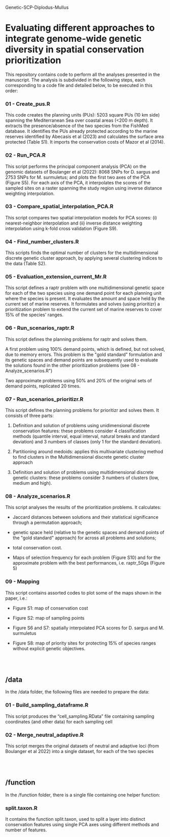 Genetic-SCP-Diplodus-Mullus

# Evaluating different approaches to integrate genome-wide genetic diversity in spatial conservation prioritization

This repository contains code to perform all the analyses presented in the manuscript. The analysis is subdivided in the following steps, each corresponding to a code file and detailed below, to be executed in this order:

### 01 - Create_pus.R

This code creates the planning units (PUs): 5203 square PUs (10 km side) spanning the Mediterranean Sea over coastal areas (<200 m depth).
It extracts the presence/absence of the two species from the FishMed database.
It identifies the PUs already protected according to the marine reserves identified by Abecasis et al (2023) and calculates the surface area protected (Table S1).
It imports the conservation costs of Mazor et al (2014).

### 02 - Run_PCA.R

This script performs the principal component analysis (PCA) on the genomic datasets of Boulanger et al (2022): 8068 SNPs for D. sargus and 2753 SNPs for M. surmuletus; and plots the first two axes of the PCA (Figure S5).
For each axis of the PCA, it interpolates the scores of the sampled sites on a raster spanning the study region using inverse distance weighting interpolation.

### 03 - Compare_spatial_interpolation_PCA.R

This script compares two spatial interpolation models for PCA scores: (i) nearest-neighbor interpolation and (ii) inverse distance weighting interpolation using k-fold cross validation (Figure S9).

### 04 - Find_number_clusters.R

This scripts finds the optimal number of clusters for the multidimensional discrete genetic cluster approach, by applying several clustering indices to the data (Table S2).

### 05 - Evaluation_extension_current_Mr.R

This script defines a raptr problem with one multidimensional genetic space for each of the two species using one demand point for each planning unit where the species is present.
It evaluates the amount and space held by the current set of marine reserves.
It formulates and solves (using prioritizr) a prioritization problem to extend the current set of marine reserves to cover 15% of the species' ranges.

### 06 - Run_scenarios_raptr.R

This script defines the planning problems for raptr and solves them.

A first problem using 100% demand points, which is defined, but not solved, due to memory errors. This problem is the "gold standard" formulation and its genetic spaces and demand points are subsequently used to evaluate the solutions found in the other prioritization problems (see 08 - Analyze_scenarios.R")

Two approximate problems using 50% and 20% of the original sets of demand points, replicated 20 times.

### 07 - Run_scenarios_prioritizr.R

This script defines the planning problems for prioritizr and solves them. It consists of three parts:

1) Definition and solution of problems using unidimensional discrete conservation features: these problems consider 4 classification methods (quantile interval, equal interval, natural breaks and standard deviation) and 3 numbers of classes (only 1 for the standard deviation).

2) Partitioning around medoids: applies this multivariate clustering method to find clusters in the Multidimensional discrete genetic cluster approach 

3) Definition and solution of problems using multidimensional discrete genetic clusters: these problems consider 3 numbers of clusters (low, medium and high). 

### 08 - Analyze_scenarios.R

This script analyses the results of the prioritization problems. It calculates:

 - Jaccard distances between solutions and their statistical significance through a permutation approach;
 
 - genetic space held (relative to the genetic spaces and demand points of the "gold standard" approach) for across all problems and solutions;
 
 - total conservation cost.
 
 - Maps of selection frequency for each problem (Figure S10) and for the approximate problem with the best performances, i.e. raptr_50gs (Figure 5)


### 09 - Mapping

This script contains assorted codes to plot some of the maps shown in the paper, i.e.:

 - Figure S1: map of conservation cost
 
 - Figure S2: map of sampling points
 
 - Figure S6 and S7: spatially interpolated PCA scores for D. sargus and M. surmuletus
 
 - Figure S8: map of priority sites for protecting 15% of species ranges without explicit genetic objectives. 

<br/><br/>

## /data
In the /data folder, the following files are needed to prepare the data:

### 01 - Build_sampling_dataframe.R

This script produces the “cell_sampling.RData” file containing sampling coordinates (and other data) for each sampling cell

### 02 - Merge_neutral_adaptive.R

This script merges the original datasets of neutral and adaptive loci (from Boulanger et al 2022) into a single dataset, for each of the two species

<br/><br/>

## /function
In the /function folder, there is a single file containing one helper function:

### split.taxon.R
It contains the function split.taxon, used to split a layer into distinct conservation features using single PCA axes using different methods and number of features.
